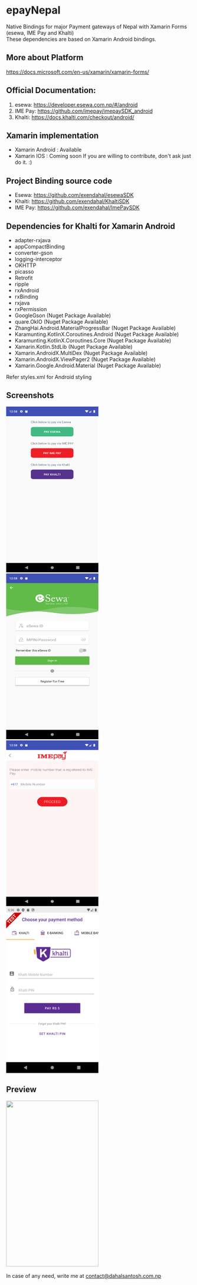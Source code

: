 # epayNepal
Native Bindings for major Payment gateways of Nepal with Xamarin Forms (esewa, IME Pay and Khalti)</br>
These dependencies are based on Xamarin Android bindings. 

## More about Platform
https://docs.microsoft.com/en-us/xamarin/xamarin-forms/

## Official Documentation:
1) esewa: https://developer.esewa.com.np/#/android
2) IME Pay: https://github.com/imepay/imepaySDK_android
3) Khalti: https://docs.khalti.com/checkout/android/

## Xamarin implementation 
* Xamarin Android : Available</br> 
* Xamarin IOS : Coming soon
If you are willing to contribute, don't ask just do it. :)

## Project Binding source code
* Esewa: https://github.com/exendahal/esewaSDK </br>
* Khalti: https://github.com/exendahal/KhaltiSDK </br>
* IME Pay: https://github.com/exendahal/ImePaySDK

## Dependencies for Khalti for Xamarin Android
* adapter-rxjava
* appCompactBinding
* converter-gson
* logging-interceptor
* OKHTTP
* picasso
* Retrofit
* ripple
* rxAndroid
* rxBinding
* rxjava
* rxPermission
* GoogleGson (Nuget Package Available)
* quare.OkIO (Nuget Package Available)
* ZhangHai.Android.MaterialProgressBar (Nuget Package Available)
* Karamunting.KotlinX.Coroutines.Android (Nuget Package Available)
* Karamunting.KotlinX.Coroutines.Core (Nuget Package Available)
* Xamarin.Kotlin.StdLib (Nuget Package Available)
* Xamarin.AndroidX.MultiDex (Nuget Package Available)
* Xamarin.AndroidX.ViewPager2 (Nuget Package Available)
* Xamarin.Google.Android.Material (Nuget Package Available)

 Refer styles.xml for Android styling </br>

## Screenshots
<img  src="Screenshots/home.png" width="250" height="450"></br>
<img  src="Screenshots/esewa.png" width="250" height="450"> &nbsp;&nbsp;&nbsp; <img src="Screenshots/imepay.png" width="250" height="450"> &nbsp;&nbsp;&nbsp; <img src="Screenshots/khalti.png" width="250" height="450"> <br>

## Preview
<img  src="Screenshots/preview.gif" width="250" height="450"></br>

In case of any need, write me at contact@dahalsantosh.com.np 

